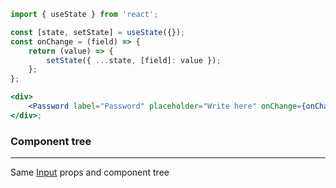 ```jsx
import { useState } from 'react';

const [state, setState] = useState({});
const onChange = (field) => {
    return (value) => {
        setState({ ...state, [field]: value });
    };
};

<div>
    <Password label="Password" placeholder="Write here" onChange={onChange(1)} value={state[1]} />
</div>;
```

### Component tree

---

Same [Input](#/Forms?id=Input) props and component tree
